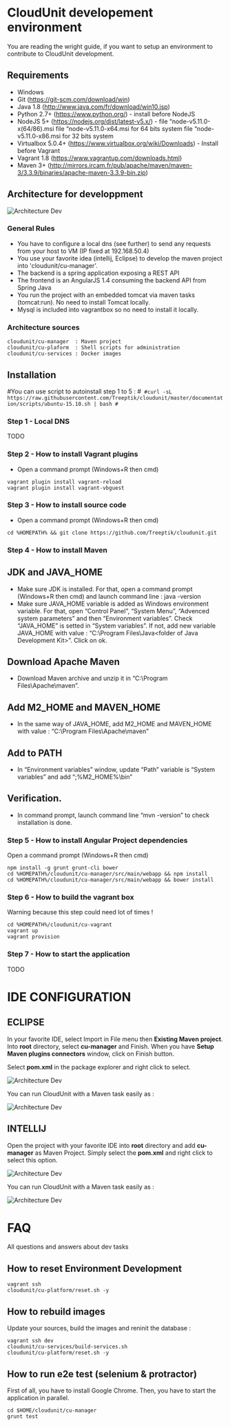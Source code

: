 
# CloudUnit developement environment

You are reading the wright guide, if you want to setup an environment to contribute to CloudUnit development.

## Requirements

* Windows
* Git (https://git-scm.com/download/win)
* Java 1.8 (http://www.java.com/fr/download/win10.jsp)
* Python 2.7+ (https://www.python.org/) - install before NodeJS
* NodeJS 5+ (https://nodejs.org/dist/latest-v5.x/) - file “node-v5.11.0-x(64/86).msi
	file “node-v5.11.0-x64.msi for 64 bits system
	file “node-v5.11.0-x86.msi for 32 bits system
* Virtualbox 5.0.4+ (https://www.virtualbox.org/wiki/Downloads) - Install before Vagrant
* Vagrant 1.8 (https://www.vagrantup.com/downloads.html)
* Maven 3+ (http://mirrors.ircam.fr/pub/apache/maven/maven-3/3.3.9/binaries/apache-maven-3.3.9-bin.zip)


## Architecture for developpment

![Architecture Dev](img/plateforme-dev.png "Architecture Development")    

### General Rules

* You have to configure a local dns (see further) to send any requests from your host to VM (IP fixed at 192.168.50.4) 
* You use your favorite idea (intellij, Eclipse) to develop the maven project into 'cloudunit/cu-manager'.
* The backend is a spring application exposing a REST API
* The frontend is an AngularJS 1.4 consuming the backend API from Spring Java
* You run the project with an embedded tomcat via maven tasks (tomcat:run). No need to install Tomcat locally.
* Mysql is included into vagrantbox so no need to install it locally.

### Architecture sources

```
cloudunit/cu-manager  : Maven project 
cloudunit/cu-plaform  : Shell scripts for administration 
cloudunit/cu-services : Docker images
```

## Installation 

#You can use script to autoinstall step 1 to 5 :
#```
#curl -sL https://raw.githubusercontent.com/Treeptik/cloudunit/master/documentation/scripts/ubuntu-15.10.sh | bash
#```

### Step 1 - Local DNS

TODO

### Step 2 - How to install Vagrant plugins

* Open a command prompt (Windows+R then cmd)
```
vagrant plugin install vagrant-reload
vagrant plugin install vagrant-vbguest
```

### Step 3 - How to install source code

* Open a command prompt (Windows+R then cmd)
```
cd %HOMEPATH% && git clone https://github.com/Treeptik/cloudunit.git
```

### Step 4 - How to install Maven

## JDK and JAVA_HOME
* Make sure JDK is installed. For that, open a command prompt (Windows+R then cmd) and launch command line : java -version
* Make sure JAVA_HOME variable is added as Windows environment variable. For that, open “Control Panel”, “System Menu”, “Advenced system parameters” and then “Environment variables”. Check “JAVA_HOME” is setted in “System variables”. If not, add new variable JAVA_HOME with value : “C:\Program Files\Java\<folder of Java Development Kit>”. Click on ok.
## Download Apache Maven
* Download Maven archive and unzip it in “C:\Program Files\Apache\maven”.
## Add M2_HOME and MAVEN_HOME
* In the same way of JAVA_HOME, add M2_HOME and MAVEN_HOME with value : “C:\Program Files\Apache\maven”
## Add to PATH
* In “Environment variables” window, update “Path” variable is “System variables” and add “;%M2_HOME%\bin”
## Verification.
* In command prompt, launch command line “mvn -version” to check installation is done.


### Step 5 - How to install Angular Project dependencies 

Open a command prompt (Windows+R then cmd)
```
npm install -g grunt grunt-cli bower 
cd %HOMEPATH%/cloudunit/cu-manager/src/main/webapp && npm install
cd %HOMEPATH%/cloudunit/cu-manager/src/main/webapp && bower install
```

### Step 6 - How to build the vagrant box

Warning because this step could need lot of times !

```
cd %HOMEPATH%/cloudunit/cu-vagrant 
vagrant up
vagrant provision
```

### Step 7 - How to start the application

TODO

# IDE CONFIGURATION

## ECLIPSE 

In your favorite IDE, select Import in File menu then **Existing Maven project**.
Into **root** directory, select **cu-manager** and Finish.
When you have **Setup Maven plugins connectors** window, click on Finish button.

Select **pom.xml** in the package explorer and right click to select.


![Architecture Dev](img/eclipse_root.png "Architecture Development")


You can run CloudUnit with a Maven task easily as :
    
![Architecture Dev](img/eclipse_conf.png "Architecture Development")


## INTELLIJ

Open the project with your favorite IDE into **root** directory and add **cu-manager** as Maven Project.
Simply select the **pom.xml** and right click to select this option.


![Architecture Dev](img/intellij_root.png "Architecture Development")



You can run CloudUnit with a Maven task easily as :
    
![Architecture Dev](img/intellij_conf.png "Architecture Development")


# FAQ

All questions and answers about dev tasks

## How to reset Environment Development

```
vagrant ssh
cloudunit/cu-platform/reset.sh -y
```

## How to rebuild images

Update your sources, build the images and reninit the database :

```
vagrant ssh dev
cloudunit/cu-services/build-services.sh
cloudunit/cu-platform/reset.sh -y
```

## How to run e2e test (selenium & protractor)

First of all, you have to install Google Chrome.
Then, you have to start the application in parallel.

```
cd $HOME/cloudunit/cu-manager
grunt test
```

